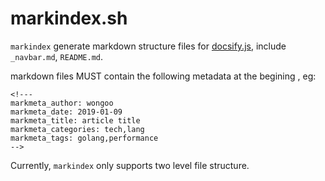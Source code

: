 # markindex.sh 

`markindex` generate markdown structure files for [docsify.js](https://github.com/docsifyjs/docsify), include `_navbar.md`, `README.md`. 

markdown files MUST contain the following metadata at the begining , eg:
```
<!---
markmeta_author: wongoo
markmeta_date: 2019-01-09
markmeta_title: article title
markmeta_categories: tech,lang
markmeta_tags: golang,performance
-->
```

Currently, `markindex` only supports two level file structure.
